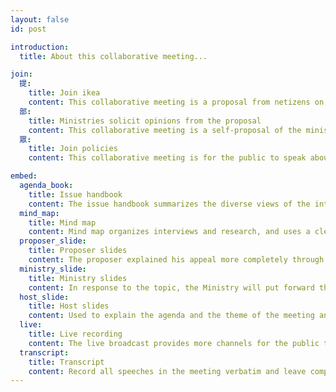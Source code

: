 ```yaml
---
layout: false
id: post

introduction:
  title: About this collaborative meeting...

join:
  提:
    title: Join ikea
    content: This collaborative meeting is a proposal from netizens on the "Public Policy Online Participation Platform" of National Development Council
  部:
    title: Ministries solicit opinions from the proposal
    content: This collaborative meeting is a self-proposal of the ministry and meeting. In addition to the existing public opinion gathering channels of the ministry and meeting, it provides another online opinion consultation platform for netizens who are concerned about the topic to exchange and discuss.
  眾:
    title: Join policies
    content: This collaborative meeting is for the public to speak about policy or regulatory notices. In addition to the existing public opinion gathering channels of the ministry, it provides another online opinion consultation platform for netizens who are concerned about the topic to exchange and discuss.

embed:
  agenda_book:
    title: Issue handbook
    content: The issue handbook summarizes the diverse views of the interviews and provides everyone with a more comprehensive perspective of the issue
  mind_map:
    title: Mind map
    content: Mind map organizes interviews and research, and uses a clear structure to unify the overall picture of the topic
  proposer_slide:
    title: Proposer slides
    content: The proposer explained his appeal more completely through the briefing
  ministry_slide:
    title: Ministry slides
    content: In response to the topic, the Ministry will put forward the corresponding government point of view
  host_slide:
    title: Host slides
    content: Used to explain the agenda and the theme of the meeting and discussion in the collaborative meeting
  live:
    title: Live recording
    content: The live broadcast provides more channels for the public to participate and keeps a complete record
  transcript:
    title: Transcript
    content: Record all speeches in the meeting verbatim and leave complete minutes of the meeting. The picture below is an excerpt.
---
```

